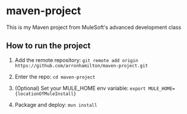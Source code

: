 # maven-project

This is my Maven project from MuleSoft's advanced development class

## How to run the project

1. Add the remote repository: `git remote add origin https://github.com/arronhamilton/maven-project.git`

1. Enter the repo: `cd maven-project`

1. (Optional) Set your MULE_HOME env variable: `export MULE_HOME={locationOfMuleInstall}`

1. Package and deploy: `mvn install`